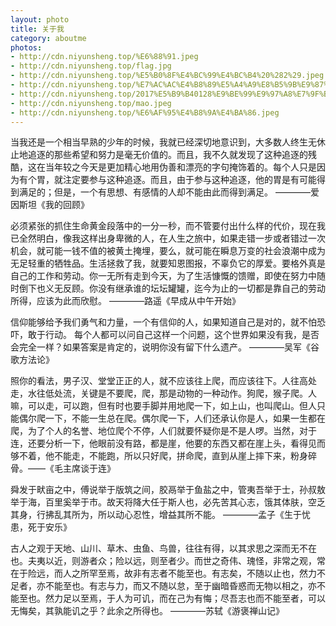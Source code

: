 ```yaml
---
layout: photo
title: 关于我
category: aboutme
photos:
- http://cdn.niyunsheng.top/%E6%88%91.jpeg
- http://cdn.niyunsheng.top/flag.jpg
- http://cdn.niyunsheng.top/%E5%B0%8F%E4%BC%99%E4%BC%B4%20%282%29.jpeg
- http://cdn.niyunsheng.top/%E7%AC%AC%E4%B8%89%E5%A4%A9%E8%B5%9B%E9%87%8C%E6%9C%A8%E6%B9%96.jpeg
- http://cdn.niyunsheng.top/2017%E5%B9%B40128%E9%BE%99%E9%97%A8%E7%9F%B3%E7%AA%9F.jpeg
- http://cdn.niyunsheng.top/mao.jpeg
- http://cdn.niyunsheng.top/%E6%AF%95%E4%B8%9A%E4%BA%86.jpeg
---
```


当我还是一个相当早熟的少年的时候，我就已经深切地意识到，大多数人终生无休止地追逐的那些希望和努力是毫无价值的。而且，我不久就发现了这种追逐的残酷，这在当年较之今天是更加精心地用伪善和漂亮的字句掩饰着的。每个人只是因为有个胃，就注定要参与这种追逐。而且，由于参与这种追逐，他的胃是有可能得到满足的；但是，一个有思想、有感情的人却不能由此而得到满足。
————爱因斯坦《我的回顾》

必须紧张的抓住生命黄金段落中的一分一秒，而不管要付出什么样的代价，现在我已全然明白，像我这样出身卑微的人，在人生之旅中，如果走错一步或者错过一次机会，就可能一钱不值的被黄土掩埋，要么，就可能在瞬息万变的社会浪潮中成为无足轻重的牺牲品。生活拯救了我，就要知恩图报，不辜负它的厚爱。要格外真是自己的工作和劳动。你一无所有走到今天，为了生活慷慨的馈赠，即使在努力中随时倒下也义无反顾。你没有继承谁的坛坛罐罐，迄今为止的一切都是靠自己的劳动所得，应该为此而欣慰。
————路遥《早成从中午开始》

信仰能够给予我们勇气和力量，一个有信仰的人，如果知道自己是对的，就不怕恐吓，敢于行动。
每个人都可以问自己这样一个问题，这个世界如果没有我，是否会完全一样？如果答案是肯定的，说明你没有留下什么遗产。
————吴军《谷歌方法论》

照你的看法，男子汉、堂堂正正的人，就不应该往上爬，而应该往下。人往高处走，水往低处流，关键是不要爬，爬，那是动物的一种动作。狗爬，猴子爬。人嘛，可以走，可以跑，但有时也要手脚并用地爬一下，如上山，也叫爬山。但人只能偶尔爬一下，不能一生总在爬。偶尔爬一下，人们还承认你是人，如果一生都在爬，为了个人的名誉、地位爬个不停，人们就要怀疑你是不是人啰。当然，对于连，还要分析一下，他眼前没有路，都是崖，他要的东西又都在崖上头，看得见而够不着，他不能走，不能跑，所以只好爬，拼命爬，直到从崖上摔下来，粉身碎骨。——《毛主席谈于连》

舜发于畎亩之中，傅说举于版筑之间，胶鬲举于鱼盐之中，管夷吾举于士，孙叔敖举于海，百里奚举于市。故天将降大任于斯人也，必先苦其心志，饿其体肤，空乏其身，行拂乱其所为，所以动心忍性，增益其所不能。
————孟子《生于忧患，死于安乐》

古人之观于天地、山川、草木、虫鱼、鸟兽，往往有得，以其求思之深而无不在也。夫夷以近，则游者众；险以远，则至者少。而世之奇伟、瑰怪，非常之观，常在于险远，而人之所罕至焉，故非有志者不能至也。有志矣，不随以止也，然力不足者，亦不能至也。有志与力，而又不随以怠，至于幽暗昏惑而无物以相之，亦不能至也。然力足以至焉，于人为可讥，而在己为有悔；尽吾志也而不能至者，可以无悔矣，其孰能讥之乎？此余之所得也。
————苏轼《游褒禅山记》
